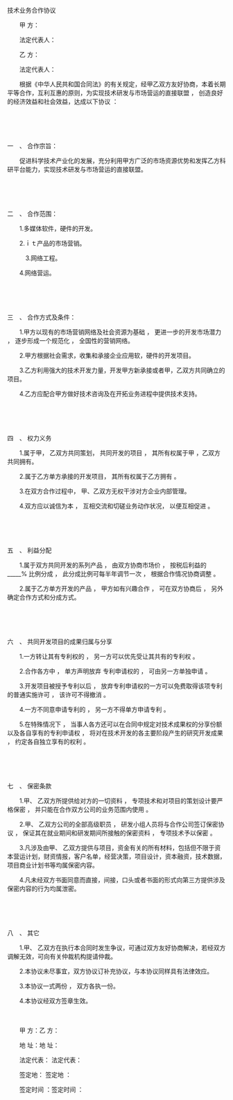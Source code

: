 



技术业务合作协议



 

　　甲 方：

　　法定代表人：

　　乙 方：

　　法定代表人：　　

　　根据《中华人民共和国合同法》的有关规定，经甲乙双方友好协商，本着长期平等合作，互利互惠的原则，为实现技术研发与市场营运的直接联盟 ， 创造良好的经济效益和社会效益，达成以下协议 ：

　　

　　

一　、
合作宗旨：

　　促进科学技术产业化的发展，充分利用甲方广泛的市场资源优势和发挥乙方科研平台能力，实现技术研发与市场营运的直接联盟。

　　

　　

二　、
合作范围：

　　1.多媒体软件，硬件的开发。

　　2.ｉｔ产品的市场营销。

　　　3.网络工程。

　　4.网络营运。

　　

　　

三　、
合作方式及条件：

　　1.甲方以现有的市场营销网络及社会资源为基础 ， 更进一步的开发市场潜力 ， 逐步形成一个规范化 ， 全国性的营销网络。

　　2.甲方根据社会需求，收集和承接企业应用软，硬件的开发项目。

　　3.乙方利用强大的技术开发力量，开发甲方新承接或者甲，乙双方共同确立的项目。

　　4.乙方应配合甲方做好技术咨询及在开拓业务进程中提供技术支持。

　　

　　

四　、
权力义务

　　1.属于甲， 乙双方共同策划， 共同开发的项目 ， 其所有权属于甲 ，乙双方共同拥有。

　　2.属于乙方单方承接的开发项目， 其所有权属于乙方拥有 。

　　3.在双方合作过程中， 甲、乙双方无权干涉对方企业内部管理。

　　4.双方应以诚信为本 ， 互相交流和切磋业务动作状况， 以便互相促进 。

　　

　　

五　、
利益分配

　　1.属于双方共同开发的系列产品 ， 由双方协商市场价 ， 按税后利益的 _____% 比例分成 ， 此分成比例可每半年调节一次 ， 根据合作情况协商调整 。

　　2.属于乙方单方开发的产品 ， 甲方如有兴趣合作 ， 可在双方协商后 ， 另外确定合作方式和分成方式。

　　

　　

六　、
共同开发项目的成果归属与分享

　　1.一方转让其有专利权的 ， 另一方可以优先受让其共有的专利权 。

　　2.合作各方中 ， 单方声明放弃 专利申请权的 ， 可由另一方单独申请 。

　　3.开发项目被授予专利以后 ， 放弃专利申请权的一方可以免费取得该项专利的普通实施许可 ， 该许可不得撤消 。

　　4.一方不同意申请专利的 ， 另一方不得单方申请专利 。

　　5.在特殊情况下 ， 当事人各方还可以在合同中规定对技术成果权的分享份额以及各自享有的专利申请权 ， 将对在技术开发的各主要阶段产生的研究开发成果 ， 约定各自独立享有的权利 。

　　

　　

七　、
保密条款

　　1.甲、 乙双方所提供给对方的一切资料 ， 专项技术和对项目的策划设计要严格保密 ， 并只能在合作双方公司的业务范围内使用 。

　　2.甲、 乙双方公司的全部高级职员 ， 研发小组人员将与合作公司签订保密协议 ， 保证其在就业期间和研发期间所接触的保密资料 ， 专项技术予以保密 。

　　3.凡涉及由甲、 乙双方提供与项目，资金有关的所有材料，包括但不限于资本营运计划，财资情报，客户名单，经营决策，项目设计，资本融资，技术数据，项目商业计划书等均属保密内容。

　　4.凡未经双方书面同意而直接，间接，口头或者书面的形式向第三方提供涉及保密内容的行为均属泄密。

　　

　　

八　、
其它

　　1.甲、 乙双方在执行本合同时发生争议，可通过双方友好协商解决，若经双方调解无效，可向有关仲裁机构提请仲裁。

　　2.本协议未尽事宜，双方协议订补充协议，与本协议同样具有法律效应。

　　3.本协议一式两份 ， 双方各执一份。

　　4.本协议经双方签章生效。　

　　　　　

　　甲 方：乙 方：

　　地 址：地 址：

　　法定代表： 法定代表：

　　签定地： 签定地 ：

　　签定时间 ：签定时间 ：